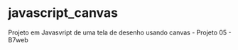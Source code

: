 # javascript_canvas
Projeto em Javasvript de uma tela de desenho usando canvas - Projeto 05 - B7web
